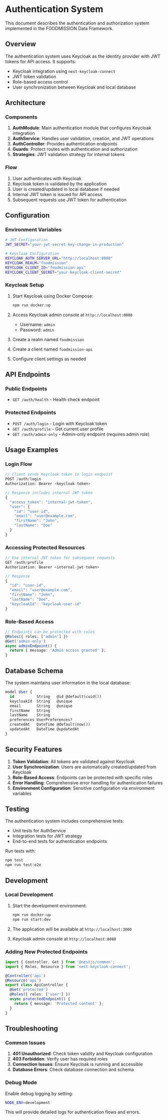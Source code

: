 # Authentication System

This document describes the authentication and authorization system implemented in the FOODMISSION Data Framework.

## Overview

The authentication system uses Keycloak as the identity provider with JWT tokens for API access. It supports:

- Keycloak integration using `nest-keycloak-connect`
- JWT token validation
- Role-based access control
- User synchronization between Keycloak and local database

## Architecture

### Components

1. **AuthModule**: Main authentication module that configures Keycloak integration
2. **AuthService**: Handles user validation, creation, and JWT operations
3. **AuthController**: Provides authentication endpoints
4. **Guards**: Protect routes with authentication and authorization
5. **Strategies**: JWT validation strategy for internal tokens

### Flow

1. User authenticates with Keycloak
2. Keycloak token is validated by the application
3. User is created/updated in local database if needed
4. Internal JWT token is issued for API access
5. Subsequent requests use JWT token for authentication

## Configuration

### Environment Variables

```bash
# JWT Configuration
JWT_SECRET="your-jwt-secret-key-change-in-production"

# Keycloak Configuration
KEYCLOAK_AUTH_SERVER_URL="http://localhost:8080"
KEYCLOAK_REALM="foodmission"
KEYCLOAK_CLIENT_ID="foodmission-api"
KEYCLOAK_CLIENT_SECRET="your-keycloak-client-secret"
```

### Keycloak Setup

1. Start Keycloak using Docker Compose:
   ```bash
   npm run docker:up
   ```

2. Access Keycloak admin console at `http://localhost:8080`
   - Username: `admin`
   - Password: `admin`

3. Create a realm named `foodmission`
4. Create a client named `foodmission-api`
5. Configure client settings as needed

## API Endpoints

### Public Endpoints

- `GET /auth/health` - Health check endpoint

### Protected Endpoints

- `POST /auth/login` - Login with Keycloak token
- `GET /auth/profile` - Get current user profile
- `GET /auth/admin-only` - Admin-only endpoint (requires admin role)

## Usage Examples

### Login Flow

```typescript
// Client sends Keycloak token to login endpoint
POST /auth/login
Authorization: Bearer <keycloak-token>

// Response includes internal JWT token
{
  "access_token": "internal-jwt-token",
  "user": {
    "id": "user-id",
    "email": "user@example.com",
    "firstName": "John",
    "lastName": "Doe"
  }
}
```

### Accessing Protected Resources

```typescript
// Use internal JWT token for subsequent requests
GET /auth/profile
Authorization: Bearer <internal-jwt-token>

// Response
{
  "id": "user-id",
  "email": "user@example.com",
  "firstName": "John",
  "lastName": "Doe",
  "keycloakId": "keycloak-user-id"
}
```

### Role-Based Access

```typescript
// Endpoints can be protected with roles
@Roles({ roles: ['admin'] })
@Get('admin-only')
async adminEndpoint() {
  return { message: 'Admin access granted' };
}
```

## Database Schema

The system maintains user information in the local database:

```sql
model User {
  id          String   @id @default(cuid())
  keycloakId  String   @unique
  email       String   @unique
  firstName   String
  lastName    String
  preferences UserPreferences?
  createdAt   DateTime @default(now())
  updatedAt   DateTime @updatedAt
}
```

## Security Features

1. **Token Validation**: All tokens are validated against Keycloak
2. **User Synchronization**: Users are automatically created/updated from Keycloak
3. **Role-Based Access**: Endpoints can be protected with specific roles
4. **Error Handling**: Comprehensive error handling for authentication failures
5. **Environment Configuration**: Sensitive configuration via environment variables

## Testing

The authentication system includes comprehensive tests:

- Unit tests for AuthService
- Integration tests for JWT strategy
- End-to-end tests for authentication endpoints

Run tests with:
```bash
npm test
npm run test:e2e
```

## Development

### Local Development

1. Start the development environment:
   ```bash
   npm run docker:up
   npm run start:dev
   ```

2. The application will be available at `http://localhost:3000`
3. Keycloak admin console at `http://localhost:8080`

### Adding New Protected Endpoints

```typescript
import { Controller, Get } from '@nestjs/common';
import { Roles, Resource } from 'nest-keycloak-connect';

@Controller('api')
@Resource('api')
export class ApiController {
  @Get('protected')
  @Roles({ roles: ['user'] })
  async protectedEndpoint() {
    return { message: 'Protected content' };
  }
}
```

## Troubleshooting

### Common Issues

1. **401 Unauthorized**: Check token validity and Keycloak configuration
2. **403 Forbidden**: Verify user has required roles
3. **Connection Issues**: Ensure Keycloak is running and accessible
4. **Database Errors**: Check database connection and schema

### Debug Mode

Enable debug logging by setting:
```bash
NODE_ENV=development
```

This will provide detailed logs for authentication flows and errors.